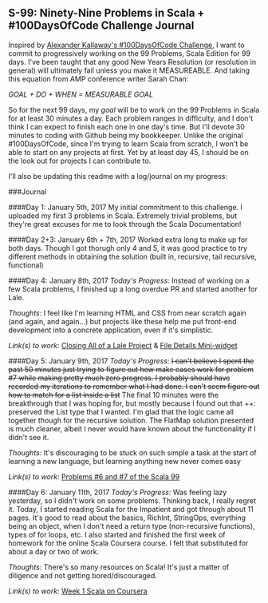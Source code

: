 S-99: Ninety-Nine Problems in Scala + #100DaysOfCode Challenge Journal
------------

Inspired by [Alexander Kallaway's #100DaysOfCode Challenge](https://medium.freecodecamp.com/start-2017-with-the-100daysofcode-improved-and-updated-18ce604b237b#.qv02ziw4a), I want to commit to progressively working on the 99 Problems, Scala Edition for 99 days. I've been taught that any good New Years Resolution (or resolution in general) will ultimately fail unless you make it MEASUREABLE. And taking this equation from AMP conference writer Sarah Chan:

_GOAL + DO + WHEN = MEASURABLE GOAL_

So for the next 99 days, my _goal_ will be to work on the 99 Problems in Scala for at least 30 minutes a day. Each problem ranges in difficulty, and I don't think I can expect to finish each one in one day's time. But I'll devote 30 minutes to coding with Github being my bookkeeper. Unlike the original #100DaysOfCode, since I'm trying to learn Scala from scratch, I won't be able to start on any projects at first. Yet by at least day 45, I should be on the look out for projects I can contribute to. 

I'll also be updating this readme with a log/journal on my progress:

###Journal

####Day 1: January 5th, 2017 
My initial commitment to this challenge. I uploaded my first 3 problems in Scala. Extremely trivial problems, but they're great excuses for me to look through the Scala Documentation!

####Day 2+3: January 6th + 7th, 2017
Worked extra long to make up for both days. Though I got thorugh only 4 and 5, it was good practice to try different methods in obtaining the solution (built in, recursive, tail recursive, functional)

####Day 4: January 8th, 2017
_Today's Progress_: Instead of working on a few Scala problems, I finished up a long overdue PR and started another for Lale.

_Thoughts_: I feel like I'm learning HTML and CSS from near scratch again (and again, and again...) but projects like these help me put front-end development into a concrete application, even if it's simplistic.

_Link(s) to work_: [Closing All of a Lale Project](https://github.com/lale-help/lale-help/pull/443/commits/344112b6ce090bf2cf6af7cf45214a143a58928b) & [File Details Mini-widget](https://github.com/lale-help/lale-help/issues/433)

####Day 5: January 9th, 2017
_Today's Progress_: ~~I can't believe I spent the past 50 minutes just trying to figure out how make cases work for problem #7 while making pretty much zero progress. I probably should have recorded my iterations to remember what I had done. I can't seem figure out how to match for a list inside a list~~
The final 10 minutes were the breakthrough that I was hoping for, but mostly because I found out that ++: preserved the List type that I wanted. I'm glad that the logic came all together though for the recursive solution. The FlatMap solution presented is much cleaner, albeit I never would have known about the functionality if I didn't see it.

_Thoughts_: It's discouraging to be stuck on such simple a task at the start of learning a new language, but learning anything new never comes easy

_Link(s) to work_: [Problems #6 and #7 of the Scala 99](http://aperiodic.net/phil/scala/s-99/#p07) 

####Day 6: January 11th, 2017
_Today's Progress_: Was feeling lazy yesterday, so I didn't work on some problems. Thinking back, I really regret it. Today, I started reading Scala for the Impatient and got through about 11 pages. It's good to read about the basics, RichInt, StringOps, everything being an object, when I don't need a return type (non-recursive functions), types of for loops, etc. 
I also started and finished the first week of homework for the online Scala Coursera course. I felt that substituted for about a day or two of work.

_Thoughts_: There's so many resources on Scala! It's just a matter of diligence and not getting bored/discouraged.

_Link(s) to work_: [Week 1 Scala on Coursera](https://www.coursera.org/learn/progfun1/programming/Ey6Jf/recursion) 
